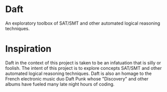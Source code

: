 # Daft
An exploratory toolbox of SAT/SMT and other automated logical reasoning techniques.

# Inspiration
Daft in the context of this project is taken to be an infatuation that is silly or foolish. The intent of this project is to explore concepts SAT/SMT and other automated logical reasoning techniques. Daft is also an homage to the French electronic music duo Daft Punk whose "Discovery" and other albums have fueled many late night hours of coding.
